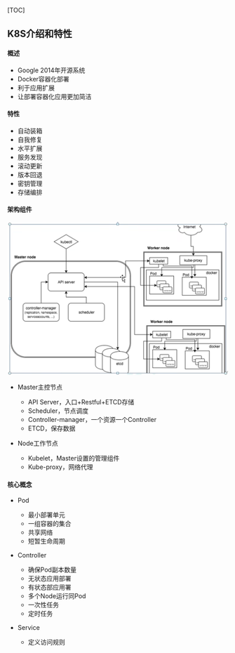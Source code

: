[TOC]

## K8S介绍和特性

#### 概述

- Google 2014年开源系统
- Docker容器化部署
- 利于应用扩展
- 让部署容器化应用更加简洁 

#### 特性

- 自动装箱
- 自我修复
- 水平扩展
- 服务发现
- 滚动更新
- 版本回退
- 密钥管理
- 存储编排

#### 架构组件

![image-20221219151630361](https://raw.githubusercontent.com/MarcLan/pic/main/image-20221219151630361.png)

- Master主控节点
  - API Server，入口+Restful+ETCD存储
  - Scheduler，节点调度
  - Controller-manager，一个资源一个Controller
  - ETCD，保存数据

- Node工作节点
  - Kubelet，Master设置的管理组件
  - Kube-proxy，网络代理

#### 核心概念

- Pod

  - 最小部署单元
  - 一组容器的集合
  - 共享网络
  - 短暂生命周期
- Controller

  - 确保Pod副本数量
  - 无状态应用部署
  - 有状态部应用署
  - 多个Node运行同Pod
  - 一次性任务
  - 定时任务
- Service 

  - 定义访问规则

  